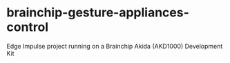 # brainchip-gesture-appliances-control
Edge Impulse project running on a Brainchip Akida (AKD1000) Development Kit 
